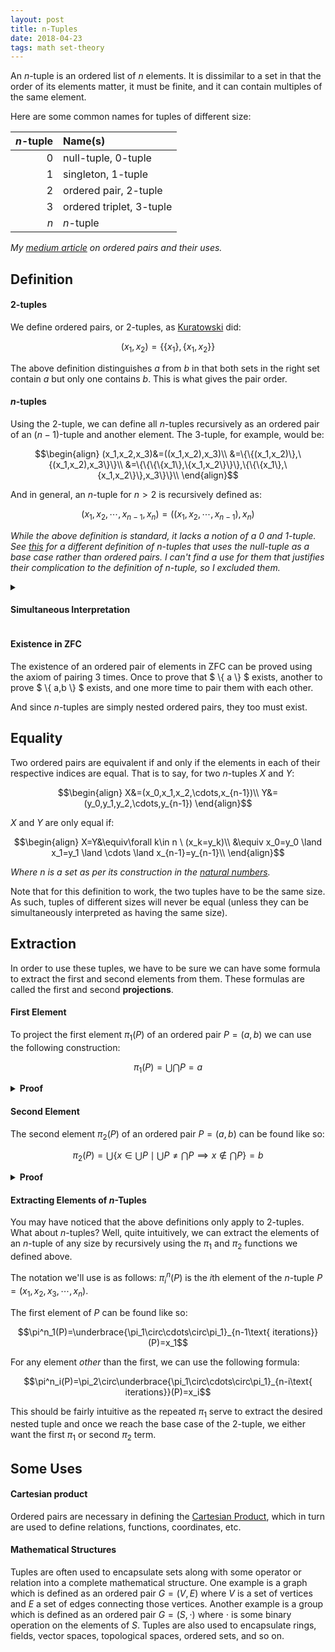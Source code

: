 ```yaml
---
layout: post
title: n-Tuples
date: 2018-04-23
tags: math set-theory
---
```

An $n$-tuple is an ordered list of $n$ elements. It is dissimilar to a set in that the order of its elements matter, it must be finite, and it can contain multiples of the same element.

Here are some common names for tuples of different size:

$n$-tuple | Name(s)
--:|:--
$0$ | null-tuple, $0$-tuple
$1$ | singleton, $1$-tuple
$2$ | ordered pair, $2$-tuple
$3$ | ordered triplet, $3$-tuple
$n$ | $n$-tuple

*My [medium article](https://medium.com/@ozanerhansha/the-ordered-pair-and-set-theory-69aa6e2b8a32) on ordered pairs and their uses.*

<!--more-->

## Definition
#### $2$-tuples
We define ordered pairs, or $2$-tuples, as [Kuratowski](https://en.wikipedia.org/wiki/Kazimierz_Kuratowski) did:

$$(x_1,x_2)=\{\{x_1\},\{x_1,x_2\}\}$$

The above definition distinguishes $a$ from $b$ in that both sets in the right set contain $a$ but only one contains $b$. This is what gives the pair order.

#### $n$-tuples
Using the $2$-tuple, we can define all $n$-tuples recursively as an ordered pair of an $(n-1)$-tuple and another element. The $3$-tuple, for example, would be:

$$\begin{align}
(x_1,x_2,x_3)&=((x_1,x_2),x_3)\\
&=\{\{(x_1,x_2)\},\{(x_1,x_2),x_3\}\}\\
&=\{\{\{\{x_1\},\{x_1,x_2\}\}\},\{\{\{x_1\},\{x_1,x_2\}\},x_3\}\}\\
\end{align}$$

And in general, an $n$-tuple for $n>2$ is recursively defined as:

$$(x_1,x_2,\cdots,x_{n-1},x_n)=((x_1,x_2,\cdots,x_{n-1}),x_n)$$

*While the above definition is standard, it lacks a notion of a $0$ and $1$-tuple. See [this](https://en.wikipedia.org/wiki/Tuple#Tuples_as_nested_sets) for a different definition of $n$-tuples that uses the null-tuple as a base case rather than ordered pairs. I can't find a use for them that justifies their complication to the definition of $n$-tuple, so I excluded them.*

<!-- *Alternatively, $n$-tuples can also be defined as functions with domains over some finite interval of the positive integers. In this sense, they would be equivalent to finite sequences. Although since tuples are usually used to define functions (and thus finite sequences) this would be circular.*

Whatever definition is used, all that matters is that two $n$-tuples are equivalent *only* when the elements at each of their indices are equivalent. This is their defining property. -->

<details>
<summary><h4 class="inline" id="simultaneous-interpretation">Simultaneous Interpretation</h4></summary>
A consequence of this definition is that any $n$-tuple can also be thought of as a $k$-tuple where $2\le k\le n$. This is an immediate consequence of the recursive definition:

$$(x_1,x_2,\cdots,x_n)=((x_1,x_2,\cdots,x_{n-k+1}),x_{n-k+2},\cdots,x_n)$$

This has consequences in how we interpret the <a href="\cartesian-product#simultaneity-of-arity">arity of Cartesian products</a> and thus relations and functions.
</details>

#### Existence in ZFC
The existence of an ordered pair of elements in ZFC can be proved using the axiom of pairing 3 times. Once to prove that $ \\{ a \\} $ exists, another to prove $ \\{ a,b \\} $ exists, and one more time to pair them with each other.

And since $n$-tuples are simply nested ordered pairs, they too must exist.

## Equality
Two ordered pairs are equivalent if and only if the elements in each of their respective indices are equal. That is to say, for two $n$-tuples $X$ and $Y$:

$$\begin{align}
X&=(x_0,x_1,x_2,\cdots,x_{n-1})\\
Y&=(y_0,y_1,y_2,\cdots,y_{n-1})
\end{align}$$

$X$ and $Y$ are only equal if:

$$\begin{align}
X=Y&\equiv\forall k\in n \ (x_k=y_k)\\
&\equiv x_0=y_0 \land x_1=y_1 \land \cdots \land x_{n-1}=y_{n-1}\\
\end{align}$$

*Where $n$ is a set as per its construction in the [natural numbers](\natural-numbers).*

Note that for this definition to work, the two tuples have to be the same size. As such, tuples of different sizes will never be equal (unless they can be simultaneously interpreted as having the same size).

## Extraction
In order to use these tuples, we have to be sure we can have some formula to extract the first and second elements from them. These formulas are called the first and second **projections**.
#### First Element
To project the first element $\pi_1(P)$ of an ordered pair $P=(a,b)$ we can use the following construction:

$$\pi_1(P)=\bigcup\bigcap P=a$$

<details><summary><strong>Proof</strong></summary>
  <b>Lemma 1</b>
  <p>To make proving the above statement easier, it would help to prove that the arbitrary union of a set of an element $\{x\}$ is that element $x$:

  $$\bigcup \{x\}=x$$

  First let's start with the definition of the arbitrary union of a set $S$:

  $$\bigcup S=\{a\mid \left(\exists b\in S\right)a\in b\}$$

  In in English this means, all elements $a$ that are contained in at least one set $b$ that are contained in $S$. (i.e the union of all the elements in $S$). Plugging $\{x\}$ in for $S$ we see:

  $$\bigcup \{x\}=\{a\mid \left(\exists b\in \{x\}\right)a\in b\}$$

  Since there is only one element in $\{x\}$, namely $x$, there is only one set $b$ could be: $x$. So, we can say the following:

  $$\bigcup \{x\}=\{a\mid a\in x\}$$

  And since the set of all elements in $x$ is simply that same set:

  $$\boxed{\bigcup \{x\}=x}$$
  </p>
  <b>The Proof</b>
  <p>

  $$\begin{align}
  \pi_1(P)&=\bigcup\bigcap P\\
  &=\bigcup\bigcap \{\{a\},\{a,b\}\}\\
  &=\bigcup \left(\{a\}\cap\{a,b\}\right)\\
  \end{align}$$

  Of course the only element in common between $\{a\}$ and $\{a,b\}$ is $a$ so:

  $$\pi_1(P)=\bigcup \{a\}$$

  And from Lemma 1, we know this equals:

  $$\pi_1(P)=\bigcup \{a\}=a$$

  And indeed, $a$ is the first element of the ordered pair $P$.
  </p>
</details>

#### Second Element
The second element $\pi_2(P)$ of an ordered pair $P=(a,b)$ can be found like so:

$$\pi_2(P)=\bigcup\{x\in\bigcup P\mid\bigcup P\not=\bigcap P\implies x\not\in\bigcap P\}=b$$

<details><summary><strong>Proof</strong></summary>
I'll do it later...
</details>

#### Extracting Elements of $n$-Tuples
You may have noticed that the above definitions only apply to $2$-tuples. What about $n$-tuples? Well, quite intuitively, we can extract the elements of an $n$-tuple of any size by recursively using the $\pi_1$ and $\pi_2$ functions we defined above.

The notation we'll use is as follows: $\pi^n_i(P)$ is the $i$th element of the $n$-tuple $P=\left(x_1,x_2,x_3,\cdots,x_n\right)$.

The first element of $P$ can be found like so:

$$\pi^n_1(P)=\underbrace{\pi_1\circ\cdots\circ\pi_1}_{n-1\text{ iterations}}(P)=x_1$$

For any element *other* than the first, we can use the following formula:

$$\pi^n_i(P)=\pi_2\circ\underbrace{\pi_1\circ\cdots\circ\pi_1}_{n-i\text{ iterations}}(P)=x_i$$

This should be fairly intuitive as the repeated $\pi_1$ serve to extract the desired nested tuple and once we reach the base case of the $2$-tuple, we either want the first $\pi_1$ or second $\pi_2$ term.

<!-- <details><summary>"Proof" & Intuition</summary>
Not really a proof, I just wrote down how to find the elements of $2,3,4,5$-tuples and found the pattern:

$$\begin{align}
  &2\text{-tuple}\left\{
    \begin{array}{l}
      \pi^2_1=\pi_1(P)\\
      \pi^2_2=\pi_2(P)\\
    \end{array}
  \right.\\
  &3\text{-tuple}\left\{
    \begin{array}{l}
      \pi^3_1=\pi_1\left(\pi_1\left(P\right)\right)\\
      \pi^3_2=\pi_2\left(\pi_1\left(P\right)\right)\\
      \pi^3_3=\pi_2\left(P\right)\\
    \end{array}
  \right.\\
  &4\text{-tuple}\left\{
    \begin{array}{l}
      \pi^4_1=\pi_1\left(\pi_1\left(\pi_1\left(P\right)\right)\right)\\
      \pi^4_2=\pi_2\left(\pi_1\left(\pi_1\left(P\right)\right)\right)\\
      \pi^4_3=\pi_2\left(\pi_1\left(P\right)\right)\\
      \pi^4_4=\pi_2\left(P\right)\\
    \end{array}
  \right.\\
  &5\text{-tuple}\left\{
    \begin{array}{l}
      \pi^5_1=\pi_1\left(\pi_1\left(\pi_1\left(\pi_1\left(P\right)\right)\right)\right)\\
      \pi^5_2=\pi_2\left(\pi_1\left(\pi_1\left(\pi_1\left(P\right)\right)\right)\right)\\
      \pi^5_3=\pi_2\left(\pi_1\left(\pi_1\left(P\right)\right)\right)\\
      \pi^5_4=\pi_2\left(\pi_1\left(P\right)\right)\\
      \pi^5_5=\pi_2\left(P\right)\\
    \end{array}
  \right.\\
\end{align}$$

Why are is there a conditional definition of the $a$th element of an $n$-tuple? What causes this asymmetry? Well it must be the fact that our base case in defining $n$-tuples was the ordered pair rather than some sort of $1$-tuple. Although it's possible that starting with a $1$-tuple wouldn't change this conditional...
</details> -->

## Some Uses
#### Cartesian product
Ordered pairs are necessary in defining the [Cartesian Product](/cartesian-product), which in turn are used to define relations, functions, coordinates, etc.

#### Mathematical Structures
Tuples are often used to encapsulate sets along with some operator or relation into a complete mathematical structure. One example is a graph which is defined as an ordered pair $G=(V,E)$ where $V$ is a set of vertices and $E$ a set of edges connecting those vertices. Another example is a group which is defined as an ordered pair $G=(S,\cdot)$ where $\cdot$ is some binary operation on the elements of $S$. Tuples are also used to encapsulate rings, fields, vector spaces, topological spaces, ordered sets, and so on.
